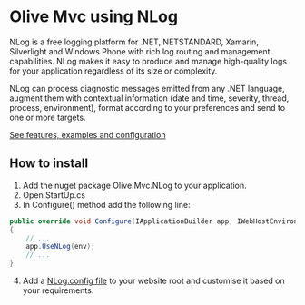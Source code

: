 # Olive Mvc using NLog

NLog is a free logging platform for .NET, NETSTANDARD, Xamarin, Silverlight and Windows Phone with rich log routing and management capabilities. NLog makes it easy to produce and manage high-quality logs for your application regardless of its size or complexity.

NLog can process diagnostic messages emitted from any .NET language, augment them with contextual information (date and time, severity, thread, process, environment), format according to your preferences and send to one or more targets.

[See features, examples and configuration](http://nlog-project.org/#targets)

## How to install

1. Add the nuget package Olive.Mvc.NLog to your application.
2. Open StartUp.cs
3. In Configure() method add the following line:

```csharp
public override void Configure(IApplicationBuilder app, IWebHostEnvironment env)
{
    // ...
    app.UseNLog(env);
    // ...
}
```

4. Add a [NLog.config file](https://github.com/nlog/nlog/wiki/Configuration-file) to your website root and customise it based on your requirements.
